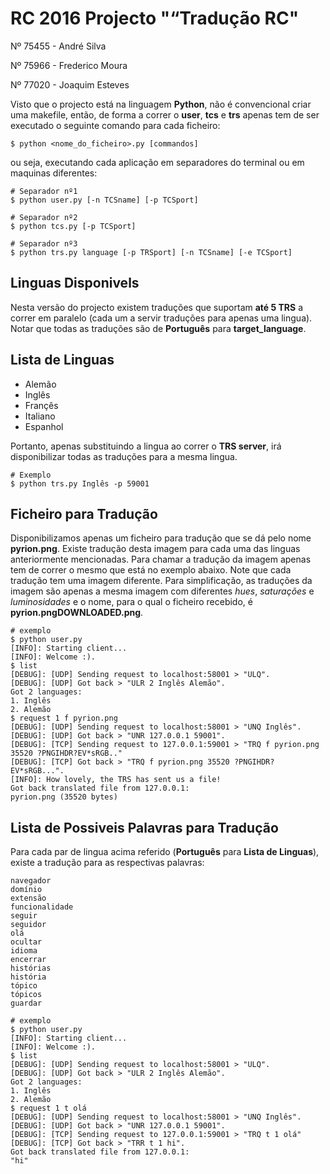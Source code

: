 # RC 2016 Projecto "“Tradução RC"

Nº 75455 - André Silva

Nº 75966 - Frederico Moura

Nº 77020 - Joaquim Esteves

Visto que o projecto está na linguagem **Python**, não é convencional criar uma makefile, então, de forma a correr o **user**, **tcs** e **trs** apenas tem de ser executado o seguinte comando para cada ficheiro:

```shell
$ python <nome_do_ficheiro>.py [commandos]
```

ou seja, executando cada aplicação em separadores do terminal ou em maquinas diferentes:

```shell
# Separador nº1
$ python user.py [-n TCSname] [-p TCSport]

# Separador nº2
$ python tcs.py [-p TCSport]

# Separador nº3
$ python trs.py language [-p TRSport] [-n TCSname] [-e TCSport]
```

## Linguas Disponivels
Nesta versão do projecto existem traduções que suportam **até 5 TRS** a correr em paralelo (cada um a servir traduções para apenas uma lingua). Notar que todas as traduções são de **Português** para **target_language**.

## Lista de Linguas
- Alemão
- Inglês
- Françês
- Italiano
- Espanhol

Portanto, apenas substituindo a lingua ao correr o **TRS server**, irá disponibilizar todas as traduções para a mesma lingua.

```shell
# Exemplo
$ python trs.py Inglês -p 59001
```
## Ficheiro para Tradução

Disponibilizamos apenas um ficheiro para tradução que se dá pelo nome **pyrion.png**.
Existe tradução desta imagem para cada uma das linguas anteriormente mencionadas. Para chamar a tradução da imagem apenas tem de correr o mesmo que está no exemplo abaixo. Note que cada tradução tem uma imagem diferente. Para simplificação, as traduções da imagem são apenas a mesma imagem com diferentes *hues*, *saturações* e *luminosidades* e o nome, para o qual o ficheiro recebido, é **pyrion.pngDOWNLOADED.png**.

```shell
# exemplo
$ python user.py 
[INFO]: Starting client...
[INFO]: Welcome :).
$ list
[DEBUG]: [UDP] Sending request to localhost:58001 > "ULQ".
[DEBUG]: [UDP] Got back > "ULR 2 Inglês Alemão".
Got 2 languages:
1. Inglês
2. Alemão
$ request 1 f pyrion.png
[DEBUG]: [UDP] Sending request to localhost:58001 > "UNQ Inglês".
[DEBUG]: [UDP] Got back > "UNR 127.0.0.1 59001".
[DEBUG]: [TCP] Sending request to 127.0.0.1:59001 > "TRQ f pyrion.png 35520 ?PNGIHDR?EV*sRGB.."
[DEBUG]: [TCP] Got back > "TRQ f pyrion.png 35520 ?PNGIHDR?EV*sRGB...".
[INFO]: How lovely, the TRS has sent us a file!
Got back translated file from 127.0.0.1:
pyrion.png (35520 bytes)
```


## Lista de Possiveis Palavras para Tradução

Para cada par de lingua acima referido (**Português** para **Lista de Linguas**), existe a tradução para as respectivas palavras:

```text
navegador
domínio
extensão
funcionalidade
seguir
seguidor
olá
ocultar
idioma
encerrar
histórias
história
tópico
tópicos
guardar
```


```shell
# exemplo
$ python user.py 
[INFO]: Starting client...
[INFO]: Welcome :).
$ list
[DEBUG]: [UDP] Sending request to localhost:58001 > "ULQ".
[DEBUG]: [UDP] Got back > "ULR 2 Inglês Alemão".
Got 2 languages:
1. Inglês
2. Alemão
$ request 1 t olá
[DEBUG]: [UDP] Sending request to localhost:58001 > "UNQ Inglês".
[DEBUG]: [UDP] Got back > "UNR 127.0.0.1 59001".
[DEBUG]: [TCP] Sending request to 127.0.0.1:59001 > "TRQ t 1 olá"
[DEBUG]: [TCP] Got back > "TRR t 1 hi".
Got back translated file from 127.0.0.1:
"hi"
```


